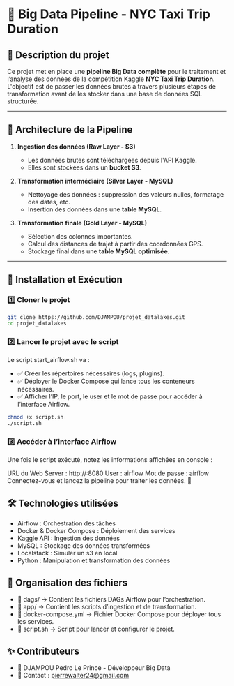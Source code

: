 # 🚖 Big Data Pipeline - NYC Taxi Trip Duration

## 📌 Description du projet  
Ce projet met en place une **pipeline Big Data complète** pour le traitement et l’analyse des données de la compétition Kaggle **NYC Taxi Trip Duration**.  
L'objectif est de passer les données brutes à travers plusieurs étapes de transformation avant de les stocker dans une base de données SQL structurée.  

---

## 🔄 Architecture de la Pipeline  
1. **Ingestion des données (Raw Layer - S3)**  
   - Les données brutes sont téléchargées depuis l'API Kaggle.  
   - Elles sont stockées dans un **bucket S3**.  

2. **Transformation intermédiaire (Silver Layer - MySQL)**  
   - Nettoyage des données : suppression des valeurs nulles, formatage des dates, etc.  
   - Insertion des données dans une **table MySQL**.  

3. **Transformation finale (Gold Layer - MySQL)**  
   - Sélection des colonnes importantes.  
   - Calcul des distances de trajet à partir des coordonnées GPS.  
   - Stockage final dans une **table MySQL optimisée**.  

---

## 🚀 Installation et Exécution  

### 1️⃣ Cloner le projet  
```bash
git clone https://github.com/DJAMPOU/projet_datalakes.git
cd projet_datalakes
```
### 2️⃣ Lancer le projet avec le script
Le script start_airflow.sh va :
- ✅ Créer les répertoires nécessaires (logs, plugins).
- ✅ Déployer le Docker Compose qui lance tous les conteneurs nécessaires.
- ✅ Afficher l’IP, le port, le user et le mot de passe pour accéder à l’interface Airflow.

```bash
chmod +x script.sh
./script.sh
```

### 3️⃣ Accéder à l’interface Airflow
Une fois le script exécuté, notez les informations affichées en console :

URL du Web Server : http://<IP>:8080
User : airflow
Mot de passe : airflow
Connectez-vous et lancez la pipeline pour traiter les données. 🚀

## 🛠 Technologies utilisées
* Airflow : Orchestration des tâches
* Docker & Docker Compose : Déploiement des services
* Kaggle API : Ingestion des données
* MySQL : Stockage des données transformées
* Localstack : Simuler un s3 en local
* Python : Manipulation et transformation des données
  
## 📜 Organisation des fichiers
- 📂 dags/ → Contient les fichiers DAGs Airflow pour l’orchestration.
- 📂 app/ → Contient les scripts d’ingestion et de transformation.
- 📄 docker-compose.yml → Fichier Docker Compose pour déployer tous les services.
- 📄 script.sh → Script pour lancer et configurer le projet.

## ✨ Contributeurs
- 👤 DJAMPOU Pedro Le Prince - Développeur Big Data
- 📧 Contact : pierrewalter24@gmail.com
